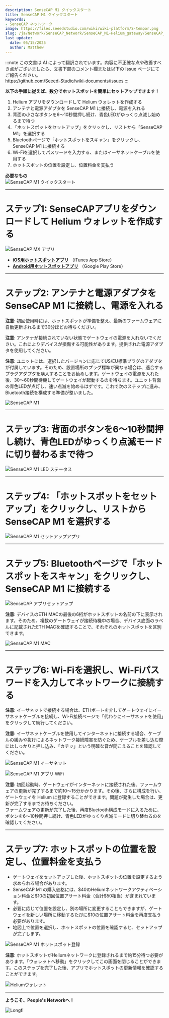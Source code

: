 ```yaml
---
description: SenseCAP M1 クイックスタート
title: SenseCAP M1 クイックスタート
keywords:
- SenseCAP ネットワーク
image: https://files.seeedstudio.com/wiki/wiki-platform/S-tempor.png
slug: /ja/Network/SenseCAP_Network/SenseCAP_M1-Helium_gateway/SenseCAP_M1_Quick_Start
last_update:
  date: 05/15/2025
  author: Matthew
---
```

:::note
この文書は AI によって翻訳されています。内容に不正確な点や改善すべき点がございましたら、文書下部のコメント欄または以下の Issue ページにてご報告ください。  
https://github.com/Seeed-Studio/wiki-documents/issues
:::

**以下の手順に従えば、数分でホットスポットを簡単にセットアップできます！**

1. Helium アプリをダウンロードして Helium ウォレットを作成する
2. アンテナと電源アダプタを SenseCAP M1 に接続し、電源を入れる
3. 背面の小さなボタンを6～10秒間押し続け、青色LEDがゆっくり点滅し始めるまで待つ
4. 「ホットスポットをセットアップ」をクリックし、リストから「SenseCAP M1」を選択する
5. Bluetoothページで「ホットスポットをスキャン」をクリックし、SenseCAP M1 に接続する
6. Wi-Fiを選択してパスワードを入力する、またはイーサネットケーブルを使用する
7. ホットスポットの位置を設定し、位置料金を支払う

**必要なもの**  
![SenseCAP M1 クイックスタート](https://www.sensecapmx.com/wp-content/uploads/2022/06/what-youll-need.webp)

* * *

**ステップ1: SenseCAPアプリをダウンロードして Helium ウォレットを作成する**
================================================================

![SenseCAP MX アプリ](https://www.sensecapmx.com/wp-content/uploads/2022/06/sensecapmx-app.png)

*   [**iOS用ホットスポットアプリ**](https://apps.apple.com/us/app/sensecap-hotspot/id1600051150) （iTunes App Store）
*   [**Android用ホットスポットアプリ**](https://play.google.com/store/apps/details?id=com.sensecapmx.hotspot) （Google Play Store）

* * *

**ステップ2: アンテナと電源アダプタを SenseCAP M1 に接続し、電源を入れる**
==========================================================================================

**注意**: 初回使用時には、ホットスポットが準備を整え、最新のファームウェアに自動更新されるまで30分ほどお待ちください。

**注意**: アンテナが接続されていない状態でゲートウェイの電源を入れないでください。これによりデバイスが損傷する可能性があります。提供された電源アダプタを使用してください。

**注意**: ユニットには、選択したバージョンに応じてUS/EU標準プラグのアダプタが付属しています。そのため、設置場所のプラグ標準が異なる場合は、適合するプラグアダプタを購入することをお勧めします。ゲートウェイの電源を入れた後、30～60秒間待機してゲートウェイが起動するのを待ちます。ユニット背面の青色LEDが点灯し、速い点滅を始めるはずです。これで次のステップに進み、Bluetooth接続を構成する準備が整いました。

![SenseCAP M1](https://www.sensecapmx.com/wp-content/uploads/2022/06/hotspot-1.webp)

* * *

**ステップ3: 背面のボタンを6～10秒間押し続け、青色LEDがゆっくり点滅モードに切り替わるまで待つ**
======================================================================================================

![SenseCAP M1 LED ステータス](https://www.sensecapmx.com/wp-content/uploads/2022/06/LED-status-1.webp)

* * *

**ステップ4: 「ホットスポットをセットアップ」をクリックし、リストから SenseCAP M1 を選択する**
========================================================================

![SenseCAP M1 セットアップアプリ](https://www.sensecapmx.com/wp-content/uploads/2022/06/helium-app-sensecap-m1.png)

* * *

**ステップ5: Bluetoothページで「ホットスポットをスキャン」をクリックし、SenseCAP M1 に接続する**
================================================================================================

![SenseCAP アプリセットアップ](https://www.sensecapmx.com/wp-content/uploads/2022/06/app-steps.png)

**注意**: デバイスのETH MACの最後の6桁がホットスポットの名前の下に表示されます。そのため、複数のゲートウェイが接続待機中の場合、デバイス底面のラベルに記載されたETH MACを確認することで、それぞれのホットスポットを区別できます。

![SenseCAP M1 MAC](https://www.sensecapmx.com/wp-content/uploads/2022/06/sensecap-m1-mac-labels.webp)

* * *

**ステップ6: Wi-Fiを選択し、Wi-Fiパスワードを入力してネットワークに接続する**
==================================================================================

**注意**: イーサネットで接続する場合は、ETHポートを介してゲートウェイにイーサネットケーブルを接続し、Wi-Fi接続ページで「代わりにイーサネットを使用」をクリックして続行してください。

**注意**: イーサネットケーブルを使用してインターネットに接続する場合、ケーブルの緩みや抜けによるネットワーク接続障害を防ぐため、ケーブルを差し込む際にはしっかりと押し込み、「カチッ」という明確な音が聞こえることを確認してください。

![SenseCAP M1 イーサネット](https://www.sensecapmx.com/wp-content/uploads/2022/06/sensecap-m1-ethernet.webp)

![SenseCAP M1 アプリ WiFi](https://www.sensecapmx.com/wp-content/uploads/2022/06/helium-app-wifi-eth.png)

**注意**: 初回起動時、ゲートウェイがインターネットに接続された後、ファームウェアの更新が完了するまで約10～15分かかります。その後、さらに構成を行い、ゲートウェイを Helium に登録することができます。問題が発生した場合は、更新が完了するまでお待ちください。  
ファームウェアの更新が完了した後、再度Bluetooth構成モードに入るために、ボタンを6～10秒間押し続け、青色LEDがゆっくり点滅モードに切り替わるのを確認してください。

* * *

**ステップ7: ホットスポットの位置を設定し、位置料金を支払う**
=====================================================

*   ゲートウェイをセットアップした後、ホットスポットの位置を設定するよう求められる場合があります。
*   SenseCAP M1 の購入価格には、\$40のHeliumネットワークアクティベーション料金と\$10の初回位置アサート料金（合計\$50相当）が含まれています。
*   必要に応じて位置を設定し、別の場所に変更することもできますが、ゲートウェイを新しい場所に移動するたびに\$10の位置アサート料金を再度支払う必要があります。
*   地図上で位置を選択し、ホットスポットの位置を確認すると、セットアップが完了します。

![SenseCAP M1 ホットスポット登録](https://www.sensecapmx.com/wp-content/uploads/2022/06/register-hotspot.png)

**注意**: ホットスポットがHeliumネットワークに登録されるまで約15分待つ必要があります。「ウォレットへ移動」をクリックしてこの画面を閉じることができます。このステップを完了した後、アプリでホットスポットの更新情報を確認することができます。

![Heliumウォレット](https://www.sensecapmx.com/wp-content/uploads/2022/06/helium-wallet.png)

* * *

**ようこそ、People's Networkへ！**

![Longfi](https://www.sensecapmx.com/wp-content/uploads/2022/06/longfi.webp)